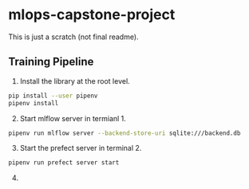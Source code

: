 # mlops-capstone-project

This is just a scratch (not final readme).

## Training Pipeline


1. Install the library at the root level.

```bash
pip install --user pipenv
pipenv install
```

2. Start mlflow server in termianl 1.

```bash
pipenv run mlflow server --backend-store-uri sqlite:///backend.db
```

3. Start the prefect server in terminal 2.
```bash
pipenv run prefect server start
```

4. 